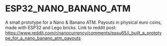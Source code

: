 # ESP32_NANO_BANANO_ATM
A small prototype for a Nano &amp; Banano ATM. Payouts in physical euro coins, made with ESP32 and Lego bricks. Link to reddit post: https://www.reddit.com/r/nanocurrency/comments/pssu65/i_built_a_prototype_for_a_nano_banano_atm_payouts
